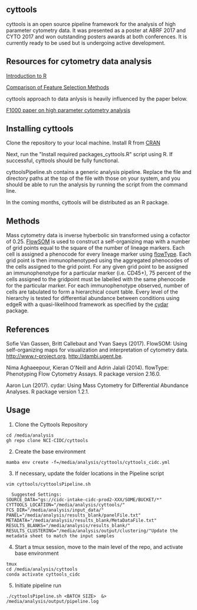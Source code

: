 ## cyttools

cyttools is an open source pipeline framework for the analysis of high parameter cytometry data. It was presented as a poster at ABRF 2017 and CYTO 2017 and won outstanding posters awards at both conferences. It is currently ready to be used but is undergoing active development.

## Resources for cytometry data analysis

[Introduction to R](http://briancapaldo.com/SlideDeck.html)

[Comparison of Feature Selection Methods](http://onlinelibrary.wiley.com/doi/10.1002/cyto.a.23030/full)

cyttools approach to data anlysis is heavily influenced by the paper below.

[F1000 paper on high parameter cytometry analysis](https://f1000research.com/articles/6-748/v1)

## Installing cyttools

Clone the repository to your local machine. Install R from [CRAN](https://cran.r-project.org/)

Next, run the "Install required packages_cyttools.R" script using R. If successful, cyttools should be fully functional.

cyttoolsPipeline.sh contains a generic analysis pipeline. Replace the file and directory paths at the top of the file with those on your system, and you should be able to run the analysis by running the script from the command line.

In the coming months, cyttools will be distributed as an R package.

## Methods

Mass cytometry data is inverse hyberbolic sin transformed using a cofactor of 0.25. [FlowSOM](http://bioconductor.org/packages/release/bioc/html/FlowSOM.html) is used to construct a self-organizing map with a number of grid points equal to the square of the number of lineage markers. Each cell is assigned a phenocode for every lineage marker using [flowType](http://bioconductor.org/packages/release/bioc/html/flowType.html). Each grid point is then immunophenotyped using the aggregated phenocodes of the cells assigned to the grid point. For any given grid point to be assigned an immunophenotype for a particular marker (i.e. CD45+), 75 percent of the cells assigned to the gridpoint must be labelled with the same phenocode for the particular marker. For each immunophenotype observed, number of cells are tabulated to form a hierarchical count table. Every level of the hierarchy is tested for differential abundance between conditions using edgeR with a quasi-likelihood framework as specified by the [cydar](http://bioconductor.org/packages/release/bioc/html/cydar.html) package. 

## References

Sofie Van Gassen, Britt Callebaut and Yvan Saeys (2017). FlowSOM: Using self-organizing maps for visualization and interpretation of cytometry data.
  http://www.r-project.org, http://dambi.ugent.be.
  
Nima Aghaeepour, Kieran O'Neill and Adrin Jalali (2014). flowType: Phenotyping Flow Cytometry Assays. R package version 2.16.0.

Aaron Lun (2017). cydar: Using Mass Cytometry for Differential Abundance Analyses. R package version 1.2.1.

## Usage
1.	Clone the Cyttools Repository
~~~
cd /media/analysis
gh repo clone NCI-CIDC/cyttools
~~~
2.	Create the base environment
~~~
mamba env create -f=/media/analysis/cyttools/cyttools_cidc.yml
~~~
3.	If necessary, update the folder locations in the Pipeline script
~~~
vim cyttools/cyttoolsPipeline.sh

  Suggested Settings:
SOURCE_DATA="gs://cidc-intake-cidc-prod2-XXX/SOME/BUCKET/*"
CYTTOOLS_LOCATION="/media/analysis/cyttools/"
FCS_DIR="/media/analysis/input_data/"
PANEL="/media/analysis/results_blank/panelFile.txt"
METADATA="/media/analysis/results_blank/MetaDataFile.txt"
RESULTS_BLANKS="/media/analysis/results_blank/"
RESULTS_CLUSTERING="/media/analysis/output/clustering/"Update the metadata sheet to match the input samples

~~~
4.	Start a tmux session, move to the main level of the repo, and activate base environment 
~~~
tmux
cd /media/analysis/cyttools
conda activate cyttools_cidc
~~~
5.	Initiate pipeline run
~~~
./cyttoolsPipeline.sh <BATCH SIZE>  &> /media/analysis/output/pipeline.log
~~~



